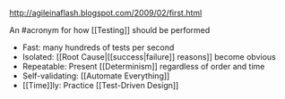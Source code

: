 http://agileinaflash.blogspot.com/2009/02/first.html

An #acronym for how [[Testing]] should be performed

- Fast: many hundreds of tests per second
- Isolated: [[Root Cause|[[success|failure]] reasons]] become obvious
- Repeatable: Present [[Determinism]] regardless of order and time
- Self-validating: [[Automate Everything]]
- [[Time]]ly: Practice [[Test-Driven Design]]
